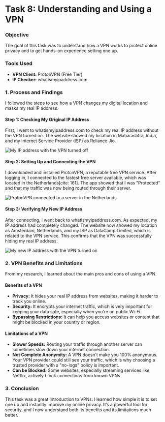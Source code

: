 # Task 8: Understanding and Using a VPN

### **Objective**
The goal of this task was to understand how a VPN works to protect online privacy and to get hands-on experience setting one up.

### **Tools Used**
* **VPN Client:** ProtonVPN (Free Tier) 
* **IP Checker:** whatismyipaddress.com 

### **1. Process and Findings**

I followed the steps to see how a VPN changes my digital location and masks my real IP address.

#### **Step 1: Checking My Original IP Address**
First, I went to whatismyipaddress.com to check my real IP address without the VPN turned on. The website showed my location in Maharashtra, India, and my Internet Service Provider (ISP) as Reliance Jio.

![My IP address with the VPN turned off](./screenshots/01_vpn-off_ip-address.png)

#### **Step 2: Setting Up and Connecting the VPN**
I downloaded and installed ProtonVPN, a reputable free VPN service. After logging in, I connected to the fastest free server available, which was located in the Netherlands[cite: 161]. The app showed that I was "Protected" and that my traffic was now being routed through their server.

![ProtonVPN connected to a server in the Netherlands](./screenshots/02_vpn-connection-status.jpg)

#### **Step 3: Verifying My New IP Address**
After connecting, I went back to whatismyipaddress.com. As expected, my IP address had completely changed. The website now showed my location as Amsterdam, Netherlands, and my ISP as DataCamp Limited, which is related to the VPN service. This confirms that the VPN was successfully hiding my real IP address.

![My new IP address with the VPN turned on](./screenshots/03_vpn-on_ip-address.png)

### **2. VPN Benefits and Limitations**

From my research, I learned about the main pros and cons of using a VPN.

#### **Benefits of a VPN**
* **Privacy:** It hides your real IP address from websites, making it harder to track you online.
* **Security:** It encrypts your internet traffic, which is very important for keeping your data safe, especially when you're on public Wi-Fi.
* **Bypassing Restrictions:** It can help you access websites or content that might be blocked in your country or region.

#### **Limitations of a VPN**
* **Slower Speeds:** Routing your traffic through another server can sometimes slow down your internet connection.
* **Not Complete Anonymity:** A VPN doesn't make you 100% anonymous. Your VPN provider could still see your traffic, which is why choosing a trusted provider with a "no-logs" policy is important.
* **Can be Blocked:** Some websites, especially streaming services like Netflix, actively block connections from known VPNs.

### **3. Conclusion**
This task was a great introduction to VPNs. I learned how simple it is to set one up and instantly improve my online privacy. It’s a powerful tool for security, and I now understand both its benefits and its limitations much better.